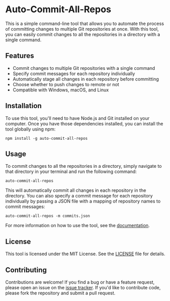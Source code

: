 Auto-Commit-All-Repos
=====================

This is a simple command-line tool that allows you to automate the process of committing changes to multiple Git repositories at once. With this tool, you can easily commit changes to all the repositories in a directory with a single command.

Features
--------

*   Commit changes to multiple Git repositories with a single command
*   Specify commit messages for each repository individually
*   Automatically stage all changes in each repository before committing
*   Choose whether to push changes to remote or not
*   Compatible with Windows, macOS, and Linux

Installation
------------

To use this tool, you'll need to have Node.js and Git installed on your computer. Once you have those dependencies installed, you can install the tool globally using npm:

`npm install -g auto-commit-all-repos`

Usage
-----

To commit changes to all the repositories in a directory, simply navigate to that directory in your terminal and run the following command:

`auto-commit-all-repos`

This will automatically commit all changes in each repository in the directory. You can also specify a commit message for each repository individually by passing a JSON file with a mapping of repository names to commit messages:

`auto-commit-all-repos -m commits.json`

For more information on how to use the tool, see the [documentation](https://github.com/NobleOsinachi/auto-commit-all-repos#readme).

License
-------

This tool is licensed under the MIT License. See the [LICENSE](LICENSE) file for details.

Contributing
------------

Contributions are welcome! If you find a bug or have a feature request, please open an issue on the [issue tracker](https://github.com/NobleOsinachi/auto-commit-all-repos/issues). If you'd like to contribute code, please fork the repository and submit a pull request.
